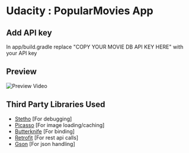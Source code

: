# Udacity : PopularMovies App

## Add API key
In app/build.gradle replace "COPY YOUR MOVIE DB API KEY HERE" with your API key 


## Preview
![Preview Video](../master/preview/filmie1.gif)

## Third Party Libraries Used

- [Stetho](https://github.com/facebook/stetho) [For debugging]
- [Picasso](http://square.github.io/picasso/) [For image loading/caching]
- [Butterknife](http://jakewharton.github.io/butterknife/) [For binding]
- [Retrofit](http://square.github.io/retrofit/) [For rest api calls]
- [Gson](http://mvnrepository.com/artifact/com.squareup.retrofit/converter-gson/2.0.0-beta1) [For json handling]
